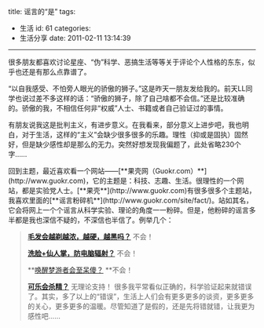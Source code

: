 title: 谣言的“是”
tags:
  - 生活
id: 61
categories:
  - 生活分享
date: 2011-02-11 13:14:39
---

很多朋友都喜欢讨论星座、“伪”科学、恶搞生活等等关于评论个人性格的东东，似乎也还是有那么点靠谱了。

“以自我感受、不怕旁人眼光的骄傲的狮子。”这是昨天一朋友发给我的。前天LL同学也说过差不多这样的话：“骄傲的狮子，除了自己啥都不会信。”还是比较准确的。骄傲的我，不相信任何非“权威”人士、书籍或者自己验证过的事情。

有朋友说我这是批判主义，有进步意义。在我看来，部分意义上进步吧，我也明白，对于生活，这样的“主义”会缺少很多很多的乐趣。理性（抑或是固执）固然好，但是缺少感性却是那么的无力。突然好想发现我偏题了，此处省略230个字……

<!--more-->回到主题，最近喜欢看一个网站——[**果壳网（Guokr.com）**](http://www.guokr.com)，它的主题是：科技、志趣、生活。很理性的一个网站，都是实验党人士。[**果壳**](http://www.guokr.com)有很多很多个主题站，我喜欢里面的[**谣言粉碎机**](http://www.guokr.com/site/fact/)。站如其名，它会将网上一个个谣言从科学实验、理论的角度一一粉碎。但是，他粉碎的谣言多半都是我也深信不疑的，不深信也半信了。例举几个：
> [**毛发会越剃越浓，越硬，越黑吗？**](http://www.guokr.com/article/598/) 不会！> 
> 
> [**洗脸+仙人掌，防电脑辐射？**](http://www.guokr.com/article/598/) 不会！> 
> 
> **[唤醒梦游者会至呆傻？](http://www.guokr.com/article/701/) **不会！> 
> 
> [**可乐会杀精？**](http://www.guokr.com/article/1079/) 无理论支持！
很多我平常看似正确的，科学验证起来就错误了。其实，多了以上的“错误”，生活上人们会有更多更多的谈资，更多更多的关心，更多更多的温暖。尽管知道了是假的，还是先将错就错，让我更为感性吧……